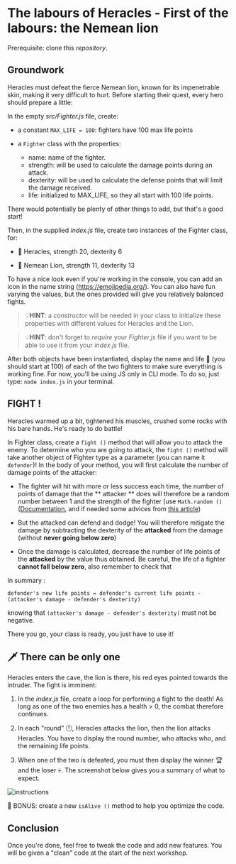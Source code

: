 # The labours of Heracles - First of the labours: the Nemean lion

Prerequisite: clone this _repository_.

## Groundwork

Heracles must defeat the fierce Nemean lion, known for its impenetrable skin, making it very difficult to hurt. Before starting their quest, every hero should prepare a little:

In the empty _src/Fighter.js_ file, create:

- a constant `MAX_LIFE = 100`: fighters have 100 max life points

- a `Fighter` class with the properties:
  - name: name of the fighter.
  - strength: will be used to calculate the damage points during an attack.
  - dexterity: will be used to calculate the defense points that will limit the damage received.
  - life: initialized to MAX_LIFE, so they all start with 100 life points.

There would potentially be plenty of other things to add, but that's a good start!

Then, in the supplied _index.js_ file, create two instances of the Fighter class, for:

- 🧔 Heracles, strength 20, dexterity 6

- 🦁 Nemean Lion, strength 11, dexterity 13

To have a nice look even if you're working in the console, you can add an icon in the name string (https://emojipedia.org/).
You can also have fun varying the values, but the ones provided will give you relatively balanced fights.

> 💡**HINT**: a _constructor_ will be needed in your class to initialize these properties with different values for Heracles and the Lion.

> 💡**HINT**: don't forget to _require_ your _Fighter.js_ file if you want to be able to use it from your _index.js_ file.

After both objects have been instantiated, display the name and life 💙 (you should start at 100) of each of the two fighters to make sure everything is working fine. For now, you'll be using JS only in CLI mode.
To do so, just type: `node index.js` in your terminal.

## FIGHT !

Heracles warmed up a bit, tightened his muscles, crushed some rocks with his bare hands. He's ready to do battle!

In Fighter class, create a `fight ()` method that will allow you to attack the enemy. To determine who you are going to attack, the `fight ()` method will take another object of Fighter type as a parameter (you can name it `defender`)! In the body of your method, you will first calculate the number of damage points of the attacker:

- The fighter will hit with more or less success each time, the number of points of damage that the ** attacker ** does will therefore be a random number between 1 and the strength of the fighter (use `Math.random ()` ([Documentation](https://developer.mozilla.org/en-US/docs/Web/JavaScript/Reference/Global_Objects/Math/random), and if needed some advices from [this article](https://dev.to/rocambille/how-to-roll-a-dice-in-javascript-51j0))

- But the attacked can defend and dodge! You will therefore mitigate the damage by subtracting the dexterity of the **attacked** from the damage (without **never going below zero**)

- Once the damage is calculated, decrease the number of life points of the **attacked** by the value thus obtained. Be careful, the life of a fighter **cannot fall below zero**, also remember to check that

In summary :

```
defender's new life points = defender's current life points - (attacker's damage - defender's dexterity)
```

knowing that `(attacker's damage - defender's dexterity)` must not be negative.

There you go, your class is ready, you just have to use it!

## 🗡️ There can be only one

Heracles enters the cave, the lion is there, his red eyes pointed towards the intruder. The fight is imminent:

1. In the _index.js_ file, create a loop for performing a fight to the death! As long as one of the two enemies has a health > 0, the combat therefore continues.

2. In each "round" 🕛, Heracles attacks the lion, then the lion attacks Heracles. You have to display the round number, who attacks who, and the remaining life points.

3. When one of the two is defeated, you must then display the winner 🏆 and the loser 💀. The screenshot below gives you a summary of what to expect.

![instructions](instructions.png)

🎁 BONUS: create a new `isAlive ()` method to help you optimize the code.

## Conclusion

Once you're done, feel free to tweak the code and add new features.
You will be given a "clean" code at the start of the next workshop.
